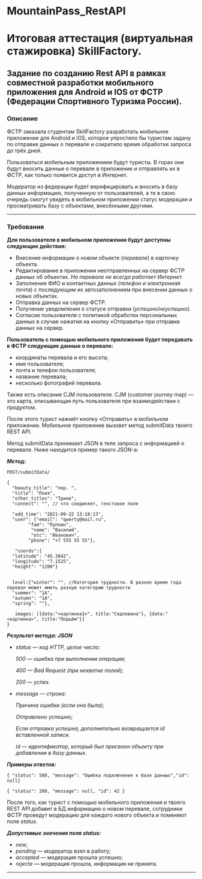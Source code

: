 # MountainPass_RestAPI
# Итоговая аттестация (виртуальная стажировка) SkillFactory.
## Задание по созданию Rest API в рамках совместной разработки мобильного приложения для Android и IOS от ФСТР (Федерации Спортивного Туризма России).
### Описание
ФСТР заказала студентам SkillFactory разработать мобильное приложение для Android и IOS, которое упростило бы туристам задачу по отправке данных о перевале и сократило время обработки запроса до трёх дней.

Пользоваться мобильным приложением будут туристы. В горах они будут вносить данные о перевале в приложение и отправлять их в ФСТР, как только появится доступ в Интернет.

Модератор из федерации будет верифицировать и вносить в базу данных информацию, полученную от пользователей, а те в свою очередь смогут увидеть в мобильном приложении статус модерации и просматривать базу с объектами, внесёнными другими.

___

### Требования 

**Для пользователя в мобильном приложении будут доступны следующие действия:**
+ Внесение информации о новом объекте (*перевале*) в карточку объекта.
+ Редактирование в приложении неотправленных на сервер ФСТР данных об объектах. *На перевале не всегда работает Интернет*.
+ Заполнение ФИО и контактных данных (*телефон и электронная почта*) с последующим их автозаполнением при внесении данных о новых объектах.
+ Отправка данных на сервер ФСТР.
+ Получение уведомления о статусе отправки (*успешно/неуспешно*).
+ Согласие пользователя с политикой обработки персональных данных в случае нажатия на кнопку «Отправить» при отправке данных на сервер.

**Пользователь с помощью мобильного приложения будет передавать в ФСТР следующие данные о перевале:**
+ координаты перевала и его высота;
+ имя пользователя;
+ почта и телефон пользователя;
+ название перевала;
+ несколько фотографий перевала.

Также есть описание CJM пользователя. CJM (customer journey map) — это карта, описывающая путь пользователя при взаимодействии с продуктом. 

После этого турист нажмёт кнопку «Отправить» в мобильном приложении. Мобильное приложение вызовет метод submitData твоего REST API.

Метод submitData принимает JSON в теле запроса с информацией о перевале. Ниже находится пример такого JSON-а:

 ***Метод:***
```
POST/submitData/
```

```
{
  "beauty_title": "пер. ",
  "title": "Пхия",
  "other_titles": "Триев",
  "connect": "", // что соединяет, текстовое поле
 
  "add_time": "2021-09-22 13:18:13",
  "user": {"email": "qwerty@mail.ru", 		
        "fam": "Пупкин",
		 "name": "Василий",
		 "otc": "Иванович",
        "phone": "+7 555 55 55"}, 
 
   "coords":{
  "latitude": "45.3842",
  "longitude": "7.1525",
  "height": "1200"}
 
 
  level:{"winter": "", //Категория трудности. В разное время года перевал может иметь разную категорию трудности
  "summer": "1А",
  "autumn": "1А",
  "spring": ""},
 
   images: [{data:"<картинка1>", title:"Седловина"}, {data:"<картинка>", title:"Подъём"}]
}
```
***Результат метода: JSON***

+ *status — код HTTP, целое число:*
 
    *500 — ошибка при выполнении операции;*
    
    *400 — Bad Request (при нехватке полей);*
    
    *200 — успех.*
    
+ *message — строка:*

   *Причина ошибки (если она была);*
    
    *Отправлено успешно;*
    
    *Если отправка успешна, дополнительно возвращается id вставленной записи.*
    
    *id — идентификатор, который был присвоен объекту при добавлении в базу данных.*
    
    
***Примеры oтветов:***

`{ "status": 500, "message": "Ошибка подключения к базе данных","id": null}`

`{ "status": 200, "message": null, "id": 42 }`


После того, как турист с помощью мобильного приложения и твоего REST API добавит в БД информацию о новом перевале, сотрудники ФСТР проведут модерацию для каждого нового объекта и поменяют поле *status*.

***Допустимые значения поля status:***

+ *new*;
+ *pending* — модератор взял в работу;
+ *accepted* — модерация прошла успешно;
+ *rejecte* — модерация прошла, информация не принята.

_______
